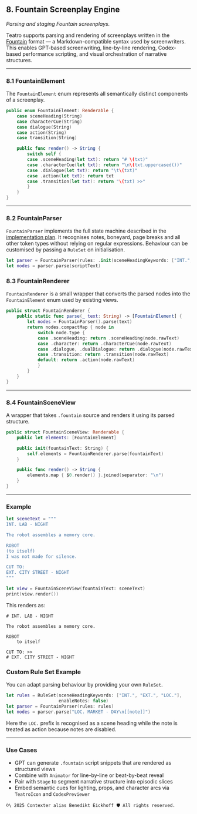 ## 8. Fountain Screenplay Engine
_Parsing and staging Fountain screenplays._

Teatro supports parsing and rendering of screenplays written in the [Fountain](https://fountain.io) format — a Markdown-compatible syntax used by screenwriters. This enables GPT-based screenwriting, line-by-line rendering, Codex-based performance scripting, and visual orchestration of narrative structures.

---

### 8.1 FountainElement

The `FountainElement` enum represents all semantically distinct components of a screenplay.

```swift
public enum FountainElement: Renderable {
    case sceneHeading(String)
    case characterCue(String)
    case dialogue(String)
    case action(String)
    case transition(String)

    public func render() -> String {
        switch self {
        case .sceneHeading(let txt): return "# \(txt)"
        case .characterCue(let txt): return "\n\(txt.uppercased())"
        case .dialogue(let txt): return "\t\(txt)"
        case .action(let txt): return txt
        case .transition(let txt): return "\(txt) >>"
        }
    }
}
```

---

### 8.2 FountainParser

`FountainParser` implements the full state machine described in the
[implementation plan](../Chapters/09_FountainParserImplementationPlan.md). It recognises notes,
boneyard, page breaks and all other token types without relying on regular
expressions. Behaviour can be customised by passing a `RuleSet` on
initialisation.

```swift
let parser = FountainParser(rules: .init(sceneHeadingKeywords: ["INT.", "EXT."]))
let nodes = parser.parse(scriptText)
```

### 8.3 FountainRenderer

`FountainRenderer` is a small wrapper that converts the parsed nodes into the
`FountainElement` enum used by existing views.

```swift
public struct FountainRenderer {
    public static func parse(_ text: String) -> [FountainElement] {
        let nodes = FountainParser().parse(text)
        return nodes.compactMap { node in
            switch node.type {
            case .sceneHeading: return .sceneHeading(node.rawText)
            case .character: return .characterCue(node.rawText)
            case .dialogue, .dualDialogue: return .dialogue(node.rawText)
            case .transition: return .transition(node.rawText)
            default: return .action(node.rawText)
            }
        }
    }
}
```

---

### 8.4 FountainSceneView

A wrapper that takes `.fountain` source and renders it using its parsed structure.

```swift
public struct FountainSceneView: Renderable {
    public let elements: [FountainElement]

    public init(fountainText: String) {
        self.elements = FountainRenderer.parse(fountainText)
    }

    public func render() -> String {
        elements.map { $0.render() }.joined(separator: "\n")
    }
}
```

---

### Example

```swift
let sceneText = """
INT. LAB - NIGHT

The robot assembles a memory core.

ROBOT
(to itself)
I was not made for silence.

CUT TO:
EXT. CITY STREET - NIGHT
"""

let view = FountainSceneView(fountainText: sceneText)
print(view.render())
```

This renders as:

```
# INT. LAB - NIGHT

The robot assembles a memory core.

ROBOT
	to itself

CUT TO: >>
# EXT. CITY STREET - NIGHT
```

### Custom Rule Set Example

You can adapt parsing behaviour by providing your own `RuleSet`.

```swift
let rules = RuleSet(sceneHeadingKeywords: ["INT.", "EXT.", "LOC."],
                    enableNotes: false)
let parser = FountainParser(rules: rules)
let nodes = parser.parse("LOC. MARKET - DAY\n[[note]]")
```

Here the `LOC.` prefix is recognised as a scene heading while the note is treated as action because notes are disabled.

---

### Use Cases

- GPT can generate `.fountain` script snippets that are rendered as structured views
- Combine with `Animator` for line-by-line or beat-by-beat reveal
- Pair with `Stage` to segment narrative structure into episodic slices
- Embed semantic cues for lighting, props, and character arcs via `TeatroIcon` and `CodexPreviewer`





`````text
©\ 2025 Contexter alias Benedikt Eickhoff 🛡️ All rights reserved.
`````
